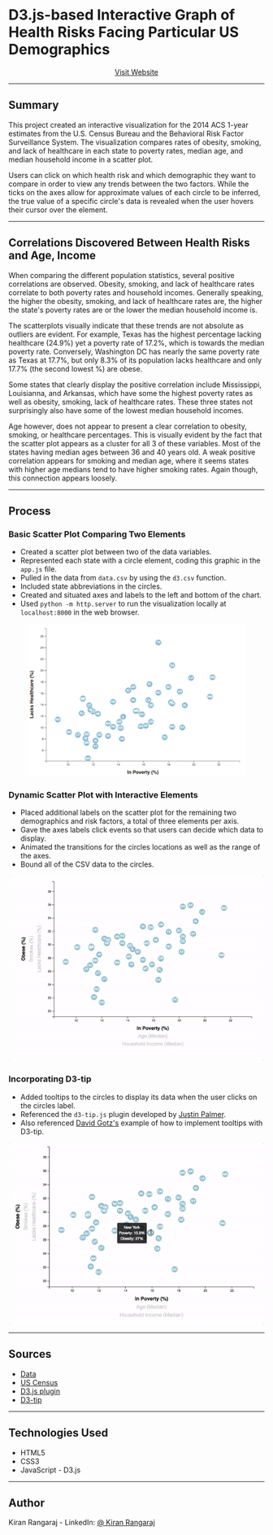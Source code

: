 # D3.js-based Interactive Graph of Health Risks Facing Particular US Demographics   

<p align="center">
  <a href="https://kiranrangaraj.github.io/Health-Risks-Facing-Particular-US-Demographics/">Visit Website</a>
</p>

---

## Summary ##

This project created an interactive visualization for the 2014 ACS 1-year estimates from the U.S. Census Bureau and the Behavioral Risk Factor Surveillance System. The visualization compares rates of obesity, smoking, and lack of healthcare in each state to poverty rates, median age, and median household income in a scatter plot. 

Users can click on which health risk and which demographic they want to compare in order to view any trends between the two factors. While the ticks on the axes allow for approximate values of each circle to be inferred, the true value of a specific circle's data is revealed when the user hovers their cursor over the element.

---

## Correlations Discovered Between Health Risks and Age, Income ##

When comparing the different population statistics, several positive correlations are observed. Obesity, smoking, and lack of healthcare rates correlate to both poverty rates and household incomes. Generally speaking, the higher the obesity, smoking, and lack of healthcare rates are, the higher the state's poverty rates are or the lower the median household income is.

The scatterplots visually indicate that these trends are not absolute as outliers are evident. For example, Texas has the highest percentage lacking healthcare (24.9%) yet a poverty rate of 17.2%, which is towards the median poverty rate. Conversely, Washington DC has nearly the same poverty rate as Texas at 17.7%, but only 8.3% of its population lacks healthcare and only 17.7% (the second lowest %) are obese.

Some states that clearly display the positive correlation include Mississippi, Louisianna, and Arkansas, which have some the highest poverty rates as well as obesity, smoking, lack of healthcare rates. These three states not surprisingly also have some of the lowest median household incomes.

Age however, does not appear to present a clear correlation to obesity, smoking, or healthcare percentages. This is visually evident by the fact that the scatter plot appears as a cluster for all 3 of these variables. Most of the states having median ages between 36 and 40 years old. A weak positive correlation appears for smoking and median age, where it seems states with higher age medians tend to have higher smoking rates. Again though, this connection appears loosely.

---

## Process ##

### Basic Scatter Plot Comparing Two Elements
* Created a scatter plot between two of the data variables.
* Represented each state with a circle element, coding this graphic in the `app.js` file.
* Pulled in the data from `data.csv` by using the `d3.csv` function.
* Included state abbreviations in the circles.
* Created and situated axes and labels to the left and bottom of the chart.
* Used `python -m http.server` to run the visualization locally at `localhost:8000` in the web browser.

<p align="center">
  <img src="Images/4-scatter.jpg" width="430">
</p>

### Dynamic Scatter Plot with Interactive Elements
* Placed additional labels on the scatter plot for the remaining two demographics and risk factors, a total of three elements per axis.
* Gave the axes labels click events so that users can decide which data to display.
* Animated the transitions for the circles locations as well as the range of the axes.
* Bound all of the CSV data to the circles.

<p align="center">
  <img src="Images/7-animated-scatter.gif" width="500">
</p>

### Incorporating D3-tip
* Added tooltips to the circles to display its data when the user clicks on the circles label.
* Referenced the `d3-tip.js` plugin developed by [Justin Palmer](https://github.com/Caged).
* Also referenced [David Gotz's](https://bl.ocks.org/davegotz/bd54b56723c154d25eedde6504d30ad7) example of how to implement tooltips with D3-tip.

<p align="center">
  <img src="Images/8-tooltip.gif" width="500">
</p>

---

## Sources ##
* [Data](https://github.com/kiranrangaraj/Health-Risks-Facing-Particular-US-Demographics/blob/main/assets/data/data.csv)
* [US Census](https://data.census.gov/cedsci/table?q=2014%20acs&tid=ACSDP1Y2014.DP05&hidePreview=false)
* [D3.js plugin](https://github.com/caged/d3-tip)
* [D3-tip](https://bl.ocks.org/davegotz/bd54b56723c154d25eedde6504d30ad7)

---

## Technologies Used ##
* HTML5
* CSS3
* JavaScript - D3.js

---

## Author ##
Kiran Rangaraj - LinkedIn: [@ Kiran Rangaraj](https://www.linkedin.com/in/kiranrangaraj/)
